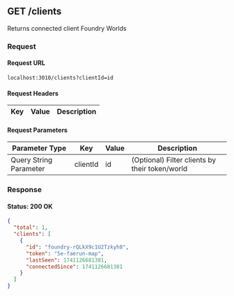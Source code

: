## **GET** /clients

Returns connected client Foundry Worlds

### Request

#### Request URL

```
localhost:3010/clients?clientId=id
```

#### Request Headers

| Key | Value | Description |
| --- | ----- | ----------- |

#### Request Parameters

| Parameter Type | Key | Value | Description |
| -------------- | --- | ----- | ----------- |
| Query String Parameter | clientId | id | (Optional) Filter clients by their token/world |

### Response

#### Status: 200 OK

```json
{
  "total": 1,
  "clients": [
    {
      "id": "foundry-rQLkX9c1U2Tzkyh8",
      "token": "5e-faerun-map",
      "lastSeen": 1741126681381,
      "connectedSince": 1741126681381
    }
  ]
}
```


